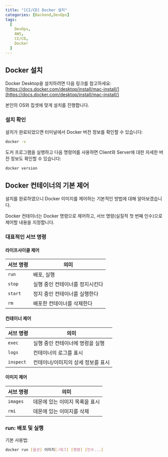 ```yaml
---
title: "[CI/CD] Docker 설치"
categories: [Backend,DevOps]
tags:
  [
    DevOps,
    AWS,
    CI/CD,
    Docker
  ] 
---
```


## Docker 설치

Docker Desktop을 설치하려면 다음 링크를 참고하세요:
[https://docs.docker.com/desktop/install/mac-install/](https://docs.docker.com/desktop/install/mac-install/)

본인의 OS와 칩셋에 맞게 설치를 진행합니다.

### 설치 확인

설치가 완료되었으면 터미널에서 Docker 버전 정보를 확인할 수 있습니다:

```bash
docker -v
```

도커 프로그램을 실행하고 다음 명령어를 사용하면 Client와 Server에 대한 자세한 버전 정보도 확인할 수 있습니다:

```bash
docker version
```

## Docker 컨테이너의 기본 제어

설치를 완료하였으니 Docker 이미지를 제어하는 기본적인 방법에 대해 알아보겠습니다.

Docker 컨테이너는 Docker 명령으로 제어하고, 서브 명령(실질적 첫 번째 인수)으로 제어할 내용을 지정합니다.

### 대표적인 서브 명령

#### 라이프사이클 제어

| 서브 명령 | 의미 |
|----------|------|
| `run` | 배포, 실행 |
| `stop` | 실행 중인 컨테이너를 정지시킨다 |
| `start` | 정지 중인 컨테이너를 실행한다 |
| `rm` | 배포한 컨테이너를 삭제한다 |

#### 컨테이너 제어

| 서브 명령 | 의미 |
|----------|------|
| `exec` | 실행 중인 컨테이너에 명령을 실행 |
| `logs` | 컨테이너의 로그를 표시 |
| `inspect` | 컨테이너/이미지의 상세 정보를 표시 |

#### 이미지 제어

| 서브 명령 | 의미 |
|----------|------|
| `images` | 데몬에 있는 이미지 목록을 표시 |
| `rmi` | 데몬에 있는 이미지를 삭제 |

### run: 배포 및 실행

기본 사용법:
```bash
docker run [옵션] 이미지[:태그] [명령] [인수...]
```
